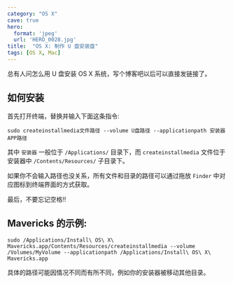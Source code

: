 ```yaml
---
category: "OS X"
cave: true
hero:
  format: 'jpeg'
  url: 'HERO_0028.jpg'
title:  "OS X: 制作 U 盘安装盘"
tags: [OS X, Mac]
---
```

总有人问怎么用 U 盘安装 OS X 系统，写个博客吧以后可以直接发链接了。

## 如何安装

首先打开终端，替换并输入下面这条指令:

```console
sudo createinstallmedia文件路径 --volume U盘路径 --applicationpath 安装器APP路径
```

其中 `安装器` 一般位于 `/Applications/` 目录下，而 `createinstallmedia` 文件位于安装器中 `/Contents/Resources/` 子目录下。

如果你不会输入路径也没关系，所有文件和目录的路径可以通过拖放 `Finder` 中对应图标到终端界面的方式获取。

最后，不要忘记空格!!

## Mavericks 的示例:

```console
sudo /Applications/Install\ OS\ X\ Mavericks.app/Contents/Resources/createinstallmedia --volume /Volumes/MyVolume --applicationpath /Applications/Install\ OS\ X\ Mavericks.app
```

具体的路径可能因情况不同而有所不同，例如你的安装器被移动其他目录。





